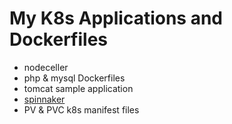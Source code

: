 # My K8s Applications and Dockerfiles
* nodeceller
* php & mysql Dockerfiles
* tomcat sample application
* [spinnaker](https://www.spinnaker.io/)
* PV & PVC k8s manifest files
